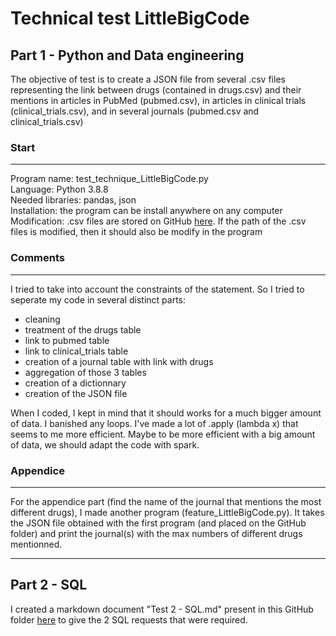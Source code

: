# Technical test LittleBigCode
## Part 1 - Python and Data engineering

The objective of test is to create a JSON file from several .csv files representing the link between drugs (contained in drugs.csv) and their mentions in articles in PubMed (pubmed.csv), in articles in clinical trials (clinical_trials.csv), and in several journals (pubmed.csv and clinical_trials.csv)

### Start
---
Program name: test_technique_LittleBigCode.py  
Language: Python 3.8.8  
Needed libraries: pandas, json  
Installation: the program can be install anywhere on any computer  
Modification: .csv files are stored on GitHub [here](https://github.com/alexandregrundstein/littlebigcode/tree/main/data). If the path of the .csv files is modified, then it should also be modify in the program

### Comments
---
I tried to take into account the constraints of the statement. So I tried to seperate my code in several distinct parts:  
- cleaning
- treatment of the drugs table
- link to pubmed table
- link to clinical_trials table
- creation of a journal table with link with drugs
- aggregation of those 3 tables
- creation of a dictionnary
- creation of the JSON file

When I coded, I kept in mind that it should works for a much bigger amount of data. I banished any loops.
I've made a lot of .apply (lambda x) that seems to me more efficient.
Maybe to be more efficient with a big amount of data, we should adapt the code with spark.

### Appendice
---
For the appendice part (find the name of the journal that mentions the most different drugs), I made another program (feature_LittleBigCode.py). It takes the JSON file obtained with the first program (and placed on the GitHub folder) and print the journal(s) with the max numbers of different drugs mentionned.

---
## Part 2 - SQL

I created a markdown document "Test 2 - SQL.md" present in this GitHub folder [here](https://github.com/alexandregrundstein/littlebigcode/blob/main/Test_2_SQL.md) to give the 2 SQL requests that were required.